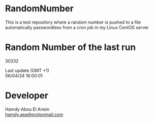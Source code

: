 # RandomNumber    
This is a test repository where a random number is pushed to a file automatically passwordless from a cron job in my Linux CentOS server    
# Random Number of the last run   
30332
      
Last update (GMT +1)    
06/04/24 16:00:01
# Developer    
Hamdy Abou El Anein   
hamdy.aea@protonmail.com
